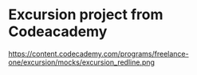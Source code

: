 # Excursion project from Codeacademy
https://content.codecademy.com/programs/freelance-one/excursion/mocks/excursion_redline.png
